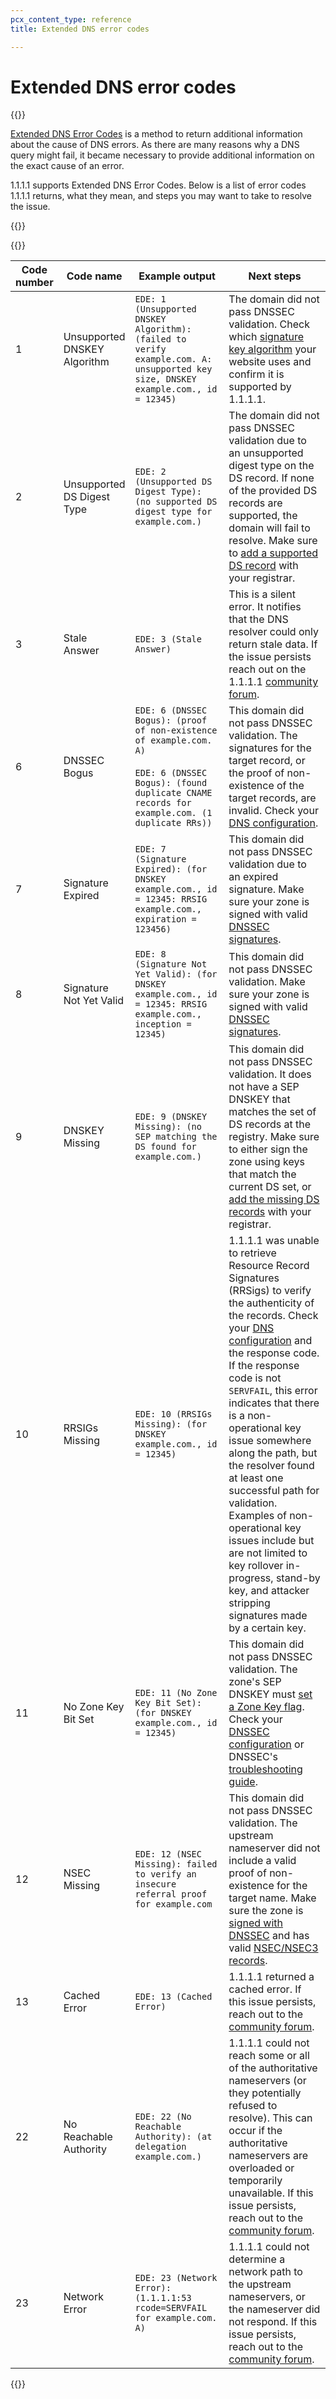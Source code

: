 ```yaml
---
pcx_content_type: reference
title: Extended DNS error codes

---
```


# Extended DNS error codes

{{<content-column>}}

[Extended DNS Error Codes](https://www.rfc-editor.org/rfc/rfc8914.html) is a method to return additional information about the cause of DNS errors. As there are many reasons why a DNS query might fail, it became necessary to provide additional information on the exact cause of an error.

1.1.1.1 supports Extended DNS Error Codes. Below is a list of error codes 1.1.1.1 returns, what they mean, and steps you may want to take to resolve the issue.

{{</content-column>}}

{{<table-wrap>}}

<table>
    <thead>
        <tr>
            <th style="width:5%">Code number</th>
            <th style="width:20%">Code name</th>
            <th style="width:35%">Example output</th>
            <th style="width:40%">Next steps</th>
        </tr>
    </thead>
    <tbody>
        <tr>
            <td>1</td>
            <td><p>Unsupported DNSKEY Algorithm</p></td>
            <td><code>EDE: 1 (Unsupported DNSKEY Algorithm): (failed to verify example.com. A: unsupported key size, DNSKEY example.com., id = 12345)</code></td>
            <td>The domain did not pass DNSSEC validation. Check which <a href="/1.1.1.1/encryption/dnskey/">signature key algorithm</a> your website uses and confirm it is supported by 1.1.1.1.</td>
        </tr>
        <tr>
            <td>2</td>
            <td>Unsupported DS Digest Type</td>
            <td><code>EDE: 2 (Unsupported DS Digest Type): (no supported DS digest type for example.com.)</code></td>
            <td>The domain did not pass DNSSEC validation due to an unsupported digest type on the DS record. If none of the provided DS records are supported, the domain will fail to resolve. Make sure to <a href="/dns/dnssec/">add a supported DS record</a> with your registrar.</td>
        </tr>
        <tr>
            <td>3</td>
            <td>Stale Answer</td>
            <td><code>EDE: 3 (Stale Answer)</code></td>
            <td>This is a silent error. It notifies that the DNS resolver could only return stale data. If the issue persists reach out on the 1.1.1.1 <a href="https://community.cloudflare.com/c/reliability/dns-1111/47">community forum</a>.</td>
        </tr>
        <tr>
            <td>6</td>
            <td>DNSSEC Bogus</td>
            <td>
                <code>EDE: 6 (DNSSEC Bogus): (proof of non-existence of example.com. A)</code>
                <br/><br/>
                <code>EDE: 6 (DNSSEC Bogus): (found duplicate CNAME records for example.com. (1 duplicate RRs))</code>
            </td>
            <td>This domain did not pass DNSSEC validation. The signatures for the target record, or the proof of non-existence of the target records, are invalid. Check your <a href="/dns/">DNS configuration</a>.</td>
        </tr>
        <tr>
            <td>7</td>
            <td>Signature Expired</td>
            <td><code>EDE: 7 (Signature Expired): (for DNSKEY example.com., id = 12345: RRSIG example.com., expiration = 123456)</code></td>
            <td>This domain did not pass DNSSEC validation due to an expired signature. Make sure your zone is signed with valid <a href="/dns/dnssec/troubleshooting/">DNSSEC signatures</a>.</td>
        </tr>
        <tr>
            <td>8</td>
            <td>Signature Not Yet Valid</td>
            <td><code>EDE: 8 (Signature Not Yet Valid): (for DNSKEY example.com., id = 12345: RRSIG example.com., inception = 12345)</code></td>
            <td>This domain did not pass DNSSEC validation. Make sure your zone is signed with valid <a href="/dns/dnssec/troubleshooting/">DNSSEC signatures</a>.</td>
        </tr>
        <tr>
            <td>9</td>
            <td>DNSKEY Missing</td>
            <td><code>EDE: 9 (DNSKEY Missing): (no SEP matching the DS found for example.com.)</code></td>
            <td>This domain did not pass DNSSEC validation. It does not have a SEP DNSKEY that matches the set of DS records at the registry. Make sure to either sign the zone using keys that match the current DS set, or <a href="/dns/dnssec/">add the missing DS records</a> with your registrar.</td>
        </tr>
        <tr>
            <td>10</td>
            <td>RRSIGs Missing</td>
            <td><code>EDE: 10 (RRSIGs Missing): (for DNSKEY example.com., id = 12345)</code></td>
            <td>1.1.1.1 was unable to retrieve Resource Record Signatures (RRSigs) to verify the authenticity of the records. Check your <a href="/dns/">DNS configuration</a> and the response code. If the response code is not <code>SERVFAIL</code>, this error indicates that there is a non-operational key issue somewhere along the path, but the resolver found at least one successful path for validation. Examples of non-operational key issues include but are not limited to key rollover in-progress, stand-by key, and attacker stripping signatures made by a certain key.</td>
        </tr>
        <tr>
            <td>11</td>
            <td>No Zone Key Bit Set</td>
            <td><code>EDE: 11 (No Zone Key Bit Set): (for DNSKEY example.com., id = 12345)</code></td>
            <td>This domain did not pass DNSSEC validation. The zone's SEP DNSKEY must <a href="https://datatracker.ietf.org/doc/html/rfc4035#section-5.3.1">set a Zone Key flag</a>. Check your <a href="/dns/dnssec/">DNSSEC configuration</a> or DNSSEC's <a href="/dns/dnssec/troubleshooting/">troubleshooting guide</a>.</td>
        </tr>
        <tr>
            <td>12</td>
            <td>NSEC Missing</td>
            <td><code>EDE: 12 (NSEC Missing): failed to verify an insecure referral proof for example.com</code></td>
            <td>This domain did not pass DNSSEC validation. The upstream nameserver did not include a valid proof of non-existence for the target name. Make sure the zone is <a href="/dns/dnssec/troubleshooting/">signed with DNSSEC</a> and has valid <a href="https://www.cloudflare.com/dns/dnssec/dnssec-complexities-and-considerations/">NSEC/NSEC3 records</a>.</td>
        </tr>
        <tr>
            <td>13</td>
            <td>Cached Error</td>
            <td><code>EDE: 13 (Cached Error)</code></td>
            <td>1.1.1.1 returned a cached error. If this issue persists, reach out to the <a href="https://community.cloudflare.com/c/reliability/dns-1111/47">community forum</a>.</td>
        </tr>
        <tr>
            <td>22</td>
            <td>No Reachable Authority</td>
            <td><code>EDE: 22 (No Reachable Authority): (at delegation example.com.)</code></td>
            <td>1.1.1.1 could not reach some or all of the authoritative nameservers (or they potentially refused to resolve). This can occur if the authoritative nameservers are overloaded or temporarily unavailable. If this issue persists, reach out to the <a href="https://community.cloudflare.com/c/reliability/dns-1111/47">community forum</a>.</td>
        </tr>
        <tr>
            <td>23</td>
            <td>Network Error</td>
            <td><code>EDE: 23 (Network Error): (1.1.1.1:53 rcode=SERVFAIL for example.com. A)</code></td>
            <td>1.1.1.1 could not determine a network path to the upstream nameservers, or the nameserver did not respond. If this issue persists, reach out to the <a href="https://community.cloudflare.com/c/reliability/dns-1111/47">community forum</a>.</td>
        </tr>
    </tbody>
</table>

{{</table-wrap>}}
